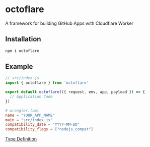 # octoflare

A framework for building GitHub Apps with Cloudflare Worker

## Installation

```sh
npm i octoflare
```

## Example

```js
// src/index.js
import { octoflare } from 'octoflare'

export default octoflare(({ request, env, app, payload }) => {
  // Application Code
})
```

```toml
# wrangler.toml
name = "YOUR_APP_NAME"
main = "src/index.js"
compatibility_date = "YYYY-MM-DD"
compatibility_flags = ["nodejs_compat"]
```

[Type Definition](./src/types/OctoflareHandler.ts)
